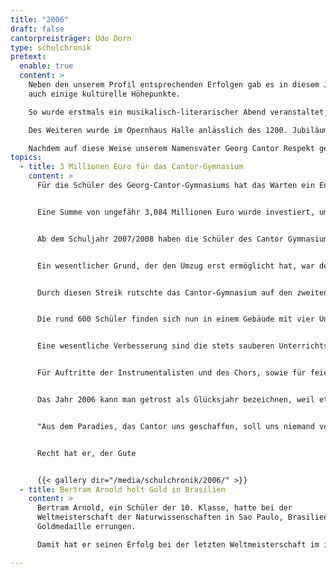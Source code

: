```yaml
---
title: "2006"
draft: false
cantorpreisträger: Udo Dorn
type: schulchronik
pretext:
  enable: true
  content: >
    Neben den unserem Profil entsprechenden Erfolgen gab es in diesem Jahr
    auch einige kulturelle Höhepunkte.

    So wurde erstmals ein musikalisch-literarischer Abend veranstaltet, der mittlerweile alljährlich durchgeführt wird und aus dem Leben am GCG nicht mehr wegzudenken ist. Dabei zeigen vor allem ältere Schüler ihr musikalisches Können oder präsentieren literarische Werke.

    Des Weiteren wurde im Opernhaus Halle anlässlich des 1200. Jubiläums unserer Stadt die in Kooperation mit unserer Schule entstandene Oper „Cantor- Die Vermessung des Unendlichen“ uraufgeführt.

    Nachdem auf diese Weise unserem Namensvater Georg Cantor Respekt gezollt wurde, erhielten auch wir die dringend nötige Aufmerksamkeit und bekamen 3 Millionen Euro zur Renovierung bewilligt. So wurde es uns möglich, in ein neues Gebäude in der Torstraße umzuziehen.
topics:
  - title: 3 Millionen Euro für das Cantor-Gymnasium
    content: >
      Für die Schüler des Georg-Cantor-Gymnasiums hat das Warten ein Ende:


      Eine Summe von ungefähr 3,084 Millionen Euro wurde investiert, um Cantors Schäfchen ins Trockene zu bringen. Der Standort Muldestraße gehört der Vergangenheit an.


      Ab dem Schuljahr 2007/2008 haben die Schüler des Cantor Gymnasiums einen anderen Schulweg. Denn wir sind umgezogen: in die Torstraße. Einstmals als „Adolf-Reichwein-Schule“ bekannt, hat das leer stehende Gebäude jetzt wieder eine Horde wissensbegieriger Schüler zu horten.


      Ein wesentlicher Grund, der den Umzug erst ermöglicht hat, war der Schülerstreik. Nachdem eins der vielen alten maroden Fenster sich aus dem Rahmen löste, handelten die Schüler. Die Eigeninitiative wirkte.


      Durch diesen Streik rutschte das Cantor-Gymnasium auf den zweiten Platz der Spendenliste nach vorne. Dadurch konnte im Sommer 2006 mit den Bauarbeiten begonnen werden. Schon bald war das Schulgebäude auf Vordermann gebracht und die Turnhalle und die Aula konnten eröffnet werden.


      Die rund 600 Schüler finden sich nun in einem Gebäude mit vier Unterrichtsetagen samt Dach- und Erdgeschoss wieder. Ein kleinerer Schulhof, der Ende 2006 fertiggestellt wurde, verschafft nun Raum zum Verschnaufen.


      Eine wesentliche Verbesserung sind die stets sauberen Unterrichtsräume und Toiletten. Dabei macht der Unterricht auch viel mehr Spaß.


      Für Auftritte der Instrumentalisten und des Chors, sowie für feierliche Veranstaltungen bietet die Aula genug Platz. Sie soll eine der schönsten Aulen ganz Halles sein. Zum ersten Mal wird in diesem Schuljahr ein Schüler den Cantorpreis in der neuen Aula entgegennehmen.


      Das Jahr 2006 kann man getrost als Glücksjahr bezeichnen, weil etwas Besseres nicht hätte passieren können. Denn wie David Hilbert richtig bemerkte:


      "Aus dem Paradies, das Cantor uns geschaffen, soll uns niemand vertreiben können."


      Recht hat er, der Gute


      {{< gallery dir="/media/schulchronik/2006/" >}}
  - title: Bertram Arnold holt Gold in Brasilien
    content: >
      Bertram Arnold, ein Schüler der 10. Klasse, hatte bei der
      Weltmeisterschaft der Naturwissenschaften in Sao Paulo, Brasilien, die
      Goldmedaille errungen.

      Damit hat er seinen Erfolg bei der letzten Weltmeisterschaft im indonesischen Yogakarta übertroffen, wo er im Einzelwettbewerb den 2. Platz erreichte.

---
```




